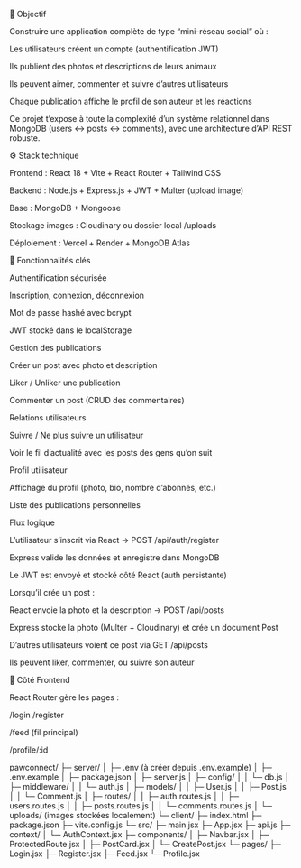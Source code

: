 🎯 Objectif

Construire une application complète de type “mini-réseau social” où :

Les utilisateurs créent un compte (authentification JWT)

Ils publient des photos et descriptions de leurs animaux

Ils peuvent aimer, commenter et suivre d’autres utilisateurs

Chaque publication affiche le profil de son auteur et les réactions

Ce projet t’expose à toute la complexité d’un système relationnel dans MongoDB (users ↔ posts ↔ comments), avec une architecture d’API REST robuste.

⚙️ Stack technique

Frontend : React 18 + Vite + React Router + Tailwind CSS

Backend : Node.js + Express.js + JWT + Multer (upload image)

Base : MongoDB + Mongoose

Stockage images : Cloudinary ou dossier local /uploads

Déploiement : Vercel + Render + MongoDB Atlas

🧩 Fonctionnalités clés

Authentification sécurisée

Inscription, connexion, déconnexion

Mot de passe hashé avec bcrypt

JWT stocké dans le localStorage

Gestion des publications

Créer un post avec photo et description

Liker / Unliker une publication

Commenter un post (CRUD des commentaires)

Relations utilisateurs

Suivre / Ne plus suivre un utilisateur

Voir le fil d’actualité avec les posts des gens qu’on suit

Profil utilisateur

Affichage du profil (photo, bio, nombre d’abonnés, etc.)

Liste des publications personnelles



Flux logique

L’utilisateur s’inscrit via React → POST /api/auth/register

Express valide les données et enregistre dans MongoDB

Le JWT est envoyé et stocké côté React (auth persistante)

Lorsqu’il crée un post :

React envoie la photo et la description → POST /api/posts

Express stocke la photo (Multer + Cloudinary) et crée un document Post

D’autres utilisateurs voient ce post via GET /api/posts

Ils peuvent liker, commenter, ou suivre son auteur

🎨 Côté Frontend

React Router gère les pages :

/login
/register

/feed (fil principal)

/profile/:id


pawconnect/
├─ server/
│ ├─ .env (à créer depuis .env.example)
│ ├─ .env.example
│ ├─ package.json
│ ├─ server.js
│ ├─ config/
│ │ └─ db.js
│ ├─ middleware/
│ │ └─ auth.js
│ ├─ models/
│ │ ├─ User.js
│ │ ├─ Post.js
│ │ └─ Comment.js
│ ├─ routes/
│ │ ├─ auth.routes.js
│ │ ├─ users.routes.js
│ │ ├─ posts.routes.js
│ │ └─ comments.routes.js
│ └─ uploads/ (images stockées localement)
└─ client/
├─ index.html
├─ package.json
├─ vite.config.js
└─ src/
├─ main.jsx
├─ App.jsx
├─ api.js
├─ context/
│ └─ AuthContext.jsx
├─ components/
│ ├─ Navbar.jsx
│ ├─ ProtectedRoute.jsx
│ ├─ PostCard.jsx
│ └─ CreatePost.jsx
└─ pages/
├─ Login.jsx
├─ Register.jsx
├─ Feed.jsx
└─ Profile.jsx


